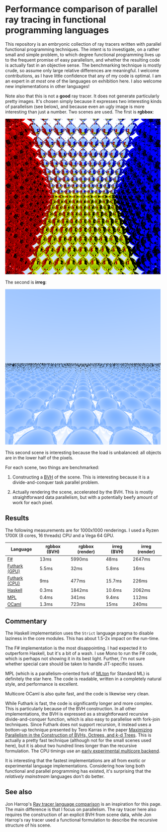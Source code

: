 # Performance comparison of parallel ray tracing in functional programming languages

This repository is an embryonic collection of ray tracers written with
parallel functional programming techniques.  The intent is to
investigate, on a rather small and simple problem, to which degree
functional programming lives up to the frequent promise of easy
parallelism, and whether the resulting code is actually fast in an
objective sense.  The benchmarking technique is mostly crude, so
assume only large relative differences are meaningful.  I welcome
contributions, as I have little confidence that any of my code is
optimal.  I am an expert in *at most* one of the languages on
exhibition here.  I also welcome new implementations in other
languages!

Note also that this is not a **good** ray tracer.  It does not
generate particularly pretty images.  It's chosen simply because it
expresses two interesting kinds of parallelism (see below), and
because even an ugly image is more interesting than just a number.
Two scenes are used.  The first is **rgbbox**:

![rgbbox](rgbbox.png)

The second is **irreg**:

![irreg](irreg.png)

This second scene is interesting because the load is unbalanced: all
objects are in the lower half of the pixels.

For each scene, two things are benchmarked:

1. Constructing a
   [BVH](https://en.wikipedia.org/wiki/Bounding_volume_hierarchy) of
   the scene.  This is interesting because it is a divide-and-conquer
   task parallel problem.

2. Actually rendering the scene, accelerated by the BVH.  This is
   mostly straightforward data parallelism, but with a potentially
   beefy amount of work for each pixel.

## Results

The following measurements are for 1000x1000 renderings.  I used a
Ryzen 1700X (8 cores, 16 threads) CPU and a Vega 64 GPU.

Language | rgbbox (BVH) | rgbbox (render) | irreg (BVH) | irreg (render)
-------- | ------------ | --------------- | ----------- | --------------
[F#](fsharp/)             |  13ms | 5990ms |   48ms | 2647ms
[Futhark (GPU)](futhark/) | 5.5ms |   32ms |  5.8ms |   16ms
[Futhark (CPU)](futhark/) |   9ms |  477ms | 15.7ms |  226ms
[Haskell](haskell/)       | 0.3ms | 1842ms | 10.6ms | 2062ms
[MPL][mpl]                | 0.4ms |  341ms |  9.4ms |  112ms
[OCaml](ocaml/)           | 1.3ms |  723ms |   15ms |  240ms

[mpl]: https://github.com/MPLLang/mpl/blob/master/examples/src/ray.sml

## Commentary

The Haskell implementation uses the `Strict` language pragma to
disable laziness in the core modules.  This has about 1.5-2x impact on
the run-time.

The F# implementation is the most disappointing.  I had expected it to
outperform Haskell, but it's a bit of a wash.  I use Mono to run the
F# code, which is perhaps not showing it in its best light.  Further,
I'm not sure whether special care should be taken to handle
JIT-specific issues.

MPL (which is a parallelism-oriented fork of
[MLton](http://mlton.org/) for Standard ML) is definitely the star
here.  The code is readable, written in a completely natural style,
and performance is excellent.

Multicore OCaml is also quite fast, and the code is likewise very
clean.

While Futhark is fast, the code is significantly longer and more
complex.  This is particularly because of the BVH construction.  In
all other implementations, the BVH is expressed as a straightforward
recursive divide-and-conquer function, which is also easy to
parallelise with fork-join techniques.  Since Futhark does not support
recursion, it instead uses a bottom-up technique presented by Tero
Karras in the paper [Maximizing Parallelism in the Construction of
BVHs, Octrees, and *k*-d
Trees](https://research.nvidia.com/sites/default/files/publications/karras2012hpg_paper.pdf).
This is actually a pretty fast technique (although not for the small
scenes used here), but it is about two hundred lines longer than the
recursive formulation.  The CPU timings use an [early experimental
multicore backend](https://github.com/diku-dk/futhark/tree/multicore).

It is interesting that the fastest implementations are all from exotic
or experimental language implementations.  Considering how long both
functional and parallel programming has existed, it's surprising that
the *relatively mainstream* languages don't do better.

## See also

Jon Harrop's [Ray tracer language
comparison](https://www.ffconsultancy.com/languages/ray_tracer/index.html)
is an inspiration for this page.  The main difference is that I focus
on parallelism.  The ray tracer here also requires the construction of
an explicit BVH from scene data, while Jon Harrop's ray tracer used a
functional formulation to describe the recursive structure of his
scene.
